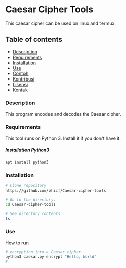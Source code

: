 # Caesar Cipher Tools
This caesar cipher can be used on linux and termux.

## Table of contents
- [Description](#description)
- [Requirements](#requirements)
- [Installation](#installation)
- [Use](#use)
- [Contoh](#contoh)
- [Kontribusi](#kontribusi)
- [Lisensi](#lisensi)
- [Kontak](#kontak)

### Description
This program encodes and decodes the Caesar cipher.

### Requirements
This tool runs on Python 3. Install it if you don't have it.
##### Installation Python3
```bash
apt install python3
```

### Installation
```bash
# Clone repository
https://github.com/zhiif/Caesar-cipher-tools

# Go to the directory.
cd Caesar-cipher-tools

# See directory contents.
ls
```

### Use
How to run
```bash
# encryption into a Caesar cipher.
python3 caesar.py encrypt "Hello, World"
# 
```
